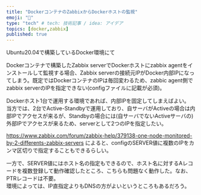 ```yaml
---
title: "DockerコンテナのZabbixからDockerホストの監視"
emoji: "💭"
type: "tech" # tech: 技術記事 / idea: アイデア
topics: [docker,zabbix]
published: true
---
```

Ubuntu20.04で構築しているDocker環境にて

Dockerコンテナで構築したZabbix serverでDockerホストにzabbix agentをインストールして監視する場合、Zabbix serverの接続元IPがDocker内部IPになってしまう。既定ではDockerコンテナのIPは毎回変わるため、zabbic agent側でzabbix serverのIPを指定できない(configファイルに記載が必須)。

Dockerホスト1台で運用する環境であれば、内部IPを固定してしまえばよい。  
当方では、2台でActive-Standbyで運用しており、自サーバがActiveの場合は内部IPでアクセスが来るが、Standbyの場合には(自サーバでないActiveサーバの)外部IPでアクセスが来るため、serverとして2つのIPを指定したい。

https://www.zabbix.com/forum/zabbix-help/379138-one-node-monitored-by-2-differents-zabbix-servers
によると、configのSERVER値に複数のIPをカンマ区切りで指定することもできるらしい。

一方で、SERVER値にはホスト名の指定もできるので、ホスト名に対するAレコードを複数登録して動作確認したところ、こちらも問題なく動作した。なお、PTRレコードは不要。  
環境によっては、IP直指定よりもDNSの方がよいというところもあるだろう。
